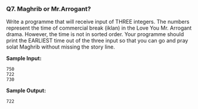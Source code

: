 ### Q7. Maghrib or Mr.Arrogant?

Write a programme that will receive input of THREE integers. The numbers represent the time of commercial break (iklan) in the Love You Mr. Arrogant drama. However, the time is not in sorted order. Your programme should print the EARLIEST time out of the three input so that you can go and pray solat Maghrib without missing the story line.

**Sample Input:**

```
750
722
730
```

**Sample Output:**

```
722
```
